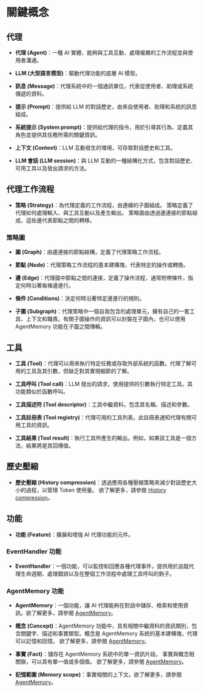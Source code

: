 # 關鍵概念

## 代理

- **代理 (Agent)**：一種 AI 實體，能夠與工具互動、處理複雜的工作流程並與使用者溝通。

- **LLM (大型語言模型)**：驅動代理功能的底層 AI 模型。

- **訊息 (Message)**：代理系統中的一個通訊單位，代表從使用者、助理或系統傳遞的資料。

- **提示 (Prompt)**：提供給 LLM 的對話歷史，由來自使用者、助理和系統的訊息組成。

- **系統提示 (System prompt)**：提供給代理的指令，用於引導其行為、定義其角色並提供其任務所需的關鍵資訊。

- **上下文 (Context)**：LLM 互動發生的環境，可存取對話歷史和工具。

- **LLM 會話 (LLM session)**：與 LLM 互動的一種結構化方式，包含對話歷史、可用工具以及發出請求的方法。

## 代理工作流程

- **策略 (Strategy)**：為代理定義的工作流程，由連續的子圖組成。
  策略定義了代理如何處理輸入、與工具互動以及產生輸出。
  策略圖由透過邊連接的節點組成，這些邊代表節點之間的轉移。

### 策略圖

- **圖 (Graph)**：由邊連接的節點結構，定義了代理策略工作流程。

- **節點 (Node)**：代理策略工作流程的基本建構塊，代表特定的操作或轉換。

- **邊 (Edge)**：代理圖中節點之間的連接，定義了操作流程，通常附帶條件，指定何時沿著每條邊進行。

- **條件 (Conditions)**：決定何時沿著特定邊進行的規則。

- **子圖 (Subgraph)**：代理策略中一個自我包含的處理單元，擁有自己的一套工具、上下文和職責。有關子圖操作的資訊可以封裝在子圖內，也可以使用 AgentMemory 功能在子圖之間傳輸。

## 工具

- **工具 (Tool)**：代理可以用來執行特定任務或存取外部系統的函數。代理了解可用的工具及其引數，但缺乏對其實現細節的了解。

- **工具呼叫 (Tool call)**：LLM 發出的請求，使用提供的引數執行特定工具。其功能類似於函數呼叫。

- **工具描述符 (Tool descriptor)**：工具中繼資料，包含其名稱、描述和參數。

- **工具註冊表 (Tool registry)**：代理可用的工具列表。此註冊表通知代理有關可用工具的資訊。

- **工具結果 (Tool result)**：執行工具所產生的輸出。例如，如果該工具是一個方法，結果將是其回傳值。

## 歷史壓縮

- **歷史壓縮 (History compression)**：透過應用各種壓縮策略來減少對話歷史大小的過程，以管理 Token 使用量。
  欲了解更多，請參閱 [History compression](history-compression.md)。

## 功能

- **功能 (Feature)**：擴展和增強 AI 代理功能的元件。

### EventHandler 功能

- **EventHandler**：一個功能，可以監控和回應各種代理事件，提供用於追蹤代理生命週期、處理錯誤以及在整個工作流程中處理工具呼叫的鉤子。

### AgentMemory 功能

- **AgentMemory**：一個功能，讓 AI 代理能夠在對話中儲存、檢索和使用資訊。欲了解更多，請參閱 [AgentMemory](agent-memory.md)。

- **概念 (Concept)**：AgentMemory 功能中，具有相關中繼資料的資訊類別，包含關鍵字、描述和事實類型。概念是 AgentMemory 系統的基本建構塊，代理可以記憶和回憶。
  欲了解更多，請參閱 [AgentMemory](agent-memory.md)。

- **事實 (Fact)**：儲存在 AgentMemory 系統中的單一資訊片段。
  事實與概念相關聯，可以具有單一值或多個值。
  欲了解更多，請參閱 [AgentMemory](agent-memory.md)。

- **記憶範圍 (Memory scope)**：事實相關的上下文。欲了解更多，請參閱 [AgentMemory](agent-memory.md)。